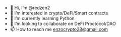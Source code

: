 - 👋 Hi, I’m @redzen2
- 👀 I’m interested in crypto/DeFi/Smart contracts
- 🌱 I’m currently learning Python
- 💞️ I’m looking to collaborate on DeFi Proctocol/DAO
- 📫 How to reach me enzocrypto28@gmail.com

<!---
redzen2/redzen2 is a ✨ special ✨ repository because its `README.md` (this file) appears on your GitHub profile.
You can click the Preview link to take a look at your changes.
--->
